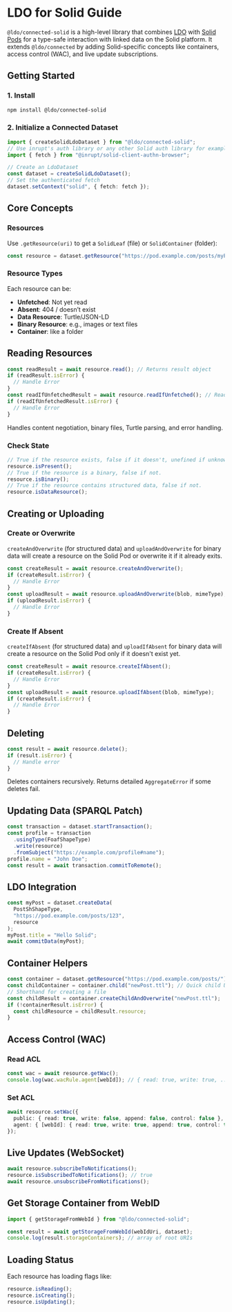 # LDO for Solid Guide

`@ldo/connected-solid` is a high-level library that combines [LDO](https://ldo.js.org) with [Solid Pods](https://solidproject.org) for a type-safe interaction with linked data on the Solid platform. It extends `@ldo/connected` by adding Solid-specific concepts like containers, access control (WAC), and live update subscriptions.

## Getting Started

### 1. Install

```bash
npm install @ldo/connected-solid
```

### 2. Initialize a Connected Dataset

```ts
import { createSolidLdoDataset } from "@ldo/connected-solid";
// Use inrupt's auth library or any other Solid auth library for example
import { fetch } from "@inrupt/solid-client-authn-browser";

// Create an LdoDataset
const dataset = createSolidLdoDataset();
// Set the authenticated fetch
dataset.setContext("solid", { fetch: fetch });
```

## Core Concepts

### Resources

Use `.getResource(uri)` to get a `SolidLeaf` (file) or `SolidContainer` (folder):

```ts
const resource = dataset.getResource("https://pod.example.com/posts/myPost.ttl");
```

### Resource Types

Each resource can be:
- **Unfetched**: Not yet read
- **Absent**: 404 / doesn’t exist
- **Data Resource**: Turtle/JSON-LD
- **Binary Resource**: e.g., images or text files
- **Container**: like a folder


## Reading Resources

```ts
const readResult = await resource.read(); // Returns result object
if (readResult.isError) {
  // Handle Error
}
const readIfUnfetchedResult = await resource.readIfUnfetched(); // Reads only if needed
if (readIfUnfetchedResult.isError) {
  // Handle Error
}
```

Handles content negotiation, binary files, Turtle parsing, and error handling.

### Check State

```ts
// True if the resource exists, false if it doesn't, unefined if unknown
resource.isPresent();
// True if the resource is a binary, false if not.
resource.isBinary();
// True if the resource contains structured data, false if not.
resource.isDataResource();
```

## Creating or Uploading

### Create or Overwrite

`createAndOverwrite` (for structured data) and `uploadAndOverwrite` for binary
data will create a resource on the Solid Pod or overwrite it if it already
exits.

```ts
const createResult = await resource.createAndOverwrite();
if (createResult.isError) {
  // Handle Error
}
const uploadResult = await resource.uploadAndOverwrite(blob, mimeType);
if (uploadResult.isError) {
  // Handle Error
}
```

### Create If Absent

`createIfAbsent` (for structured data) and `uploadIfAbsent` for binary
data will create a resource on the Solid Pod only if it doesn't exist yet.

```ts
const createResult = await resource.createIfAbsent();
if (createResult.isError) {
  // Handle Error
}
const uploadResult = await resource.uploadIfAbsent(blob, mimeType);
if (createResult.isError) {
  // Handle Error
}
```

## Deleting

```ts
const result = await resource.delete();
if (result.isError) {
  // Handle error
}
```

Deletes containers recursively. Returns detailed `AggregateError` if some deletes fail.

## Updating Data (SPARQL Patch)

```ts
const transaction = dataset.startTransaction();
const profile = transaction
  .usingType(FoafShapeType)
  .write(resource)
  .fromSubject("https://example.com/profile#name");
profile.name = "John Doe";
const result = await transaction.commitToRemote();
```

## LDO Integration

```ts
const myPost = dataset.createData(
  PostShShapeType,
  "https://pod.example.com/posts/123",
  resource
);
myPost.title = "Hello Solid";
await commitData(myPost);
```

## Container Helpers

```ts
const container = dataset.getResource("https://pod.example.com/posts/");
const childContainer = container.child("newPost.ttl"); // Quick child URI
// Shorthand for creating a file
const childResult = container.createChildAndOverwrite("newPost.ttl");
if (!containerResult.isError) {
  const childResource = childResult.resource;
}
```

## Access Control (WAC)

### Read ACL

```ts
const wac = await resource.getWac();
console.log(wac.wacRule.agent[webId]); // { read: true, write: true, ... }
```

### Set ACL

```ts
await resource.setWac({
  public: { read: true, write: false, append: false, control: false },
  agent: { [webId]: { read: true, write: true, append: true, control: true } },
});
```

## Live Updates (WebSocket)

```ts
await resource.subscribeToNotifications();
resource.isSubscribedToNotifications(); // true
await resource.unsubscribeFromNotifications();
```

## Get Storage Container from WebID

```ts
import { getStorageFromWebId } from "@ldo/connected-solid";

const result = await getStorageFromWebId(webIdUri, dataset);
console.log(result.storageContainers); // array of root URIs
```

## Loading Status

Each resource has loading flags like:

```ts
resource.isReading(); 
resource.isCreating();
resource.isUpdating();
```
